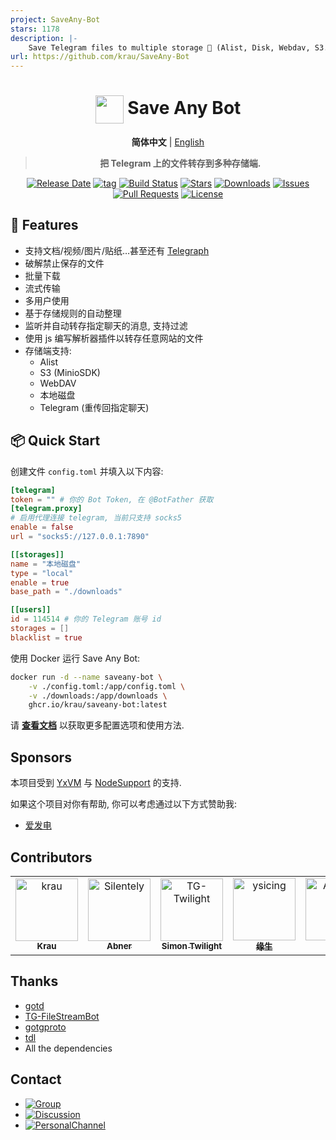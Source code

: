 ```yaml
---
project: SaveAny-Bot
stars: 1178
description: |-
    Save Telegram files to multiple storage 📂 (Alist, Disk, Webdav, S3...) . Support restrict saving content.
url: https://github.com/krau/SaveAny-Bot
---
```


<div align="center">

# <img src="docs/static/logo.png" width="45" align="center"> Save Any Bot

**简体中文** | [English](https://sabot.unv.app/en/)

> **把 Telegram 上的文件转存到多种存储端.**

[![Release Date](https://img.shields.io/github/release-date/krau/saveany-bot?label=release)](https://github.com/krau/saveany-bot/releases)
[![tag](https://img.shields.io/github/v/tag/krau/saveany-bot.svg)](https://github.com/krau/saveany-bot/releases)
[![Build Status](https://img.shields.io/github/actions/workflow/status/krau/saveany-bot/build-release.yml)](https://github.com/krau/saveany-bot/actions/workflows/build-release.yml)
[![Stars](https://img.shields.io/github/stars/krau/saveany-bot?style=flat)](https://github.com/krau/saveany-bot/stargazers)
[![Downloads](https://img.shields.io/github/downloads/krau/saveany-bot/total)](https://github.com/krau/saveany-bot/releases)
[![Issues](https://img.shields.io/github/issues/krau/saveany-bot)](https://github.com/krau/saveany-bot/issues)
[![Pull Requests](https://img.shields.io/github/issues-pr/krau/saveany-bot?label=pr)](https://github.com/krau/saveany-bot/pulls)
[![License](https://img.shields.io/github/license/krau/saveany-bot)](./LICENSE)

</div>

## 🎯 Features

- 支持文档/视频/图片/贴纸…甚至还有 [Telegraph](https://telegra.ph/)
- 破解禁止保存的文件
- 批量下载
- 流式传输
- 多用户使用
- 基于存储规则的自动整理
- 监听并自动转存指定聊天的消息, 支持过滤
- 使用 js 编写解析器插件以转存任意网站的文件
- 存储端支持:
  - Alist
  - S3 (MinioSDK)
  - WebDAV
  - 本地磁盘
  - Telegram (重传回指定聊天)

## 📦 Quick Start

创建文件 `config.toml` 并填入以下内容:

```toml
[telegram]
token = "" # 你的 Bot Token, 在 @BotFather 获取
[telegram.proxy]
# 启用代理连接 telegram, 当前只支持 socks5
enable = false
url = "socks5://127.0.0.1:7890"

[[storages]]
name = "本地磁盘"
type = "local"
enable = true
base_path = "./downloads"

[[users]]
id = 114514 # 你的 Telegram 账号 id
storages = []
blacklist = true
```

使用 Docker 运行 Save Any Bot:

```bash
docker run -d --name saveany-bot \
    -v ./config.toml:/app/config.toml \
    -v ./downloads:/app/downloads \
    ghcr.io/krau/saveany-bot:latest
```

请 [**查看文档**](https://sabot.unv.app/) 以获取更多配置选项和使用方法.

## Sponsors

本项目受到 [YxVM](https://yxvm.com/) 与 [NodeSupport](https://github.com/NodeSeekDev/NodeSupport) 的支持.

如果这个项目对你有帮助, 你可以考虑通过以下方式赞助我:

- [爱发电](https://afdian.com/a/unvapp)

## Contributors

<!-- readme: contributors -start -->
<table>
	<tbody>
		<tr>
            <td align="center">
                <a href="https://github.com/krau">
                    <img src="https://avatars.githubusercontent.com/u/71133316?v=4" width="100;" alt="krau"/>
                    <br />
                    <sub><b>Krau</b></sub>
                </a>
            </td>
            <td align="center">
                <a href="https://github.com/Silentely">
                    <img src="https://avatars.githubusercontent.com/u/22141172?v=4" width="100;" alt="Silentely"/>
                    <br />
                    <sub><b>Abner</b></sub>
                </a>
            </td>
            <td align="center">
                <a href="https://github.com/TG-Twilight">
                    <img src="https://avatars.githubusercontent.com/u/121682528?v=4" width="100;" alt="TG-Twilight"/>
                    <br />
                    <sub><b>Simon Twilight</b></sub>
                </a>
            </td>
            <td align="center">
                <a href="https://github.com/ysicing">
                    <img src="https://avatars.githubusercontent.com/u/8605565?v=4" width="100;" alt="ysicing"/>
                    <br />
                    <sub><b>缘生</b></sub>
                </a>
            </td>
            <td align="center">
                <a href="https://github.com/AHCorn">
                    <img src="https://avatars.githubusercontent.com/u/42889600?v=4" width="100;" alt="AHCorn"/>
                    <br />
                    <sub><b>安和</b></sub>
                </a>
            </td>
		</tr>
	<tbody>
</table>
<!-- readme: contributors -end -->

## Thanks

- [gotd](https://github.com/gotd/td)
- [TG-FileStreamBot](https://github.com/EverythingSuckz/TG-FileStreamBot)
- [gotgproto](https://github.com/celestix/gotgproto)
- [tdl](https://github.com/iyear/tdl)
- All the dependencies

## Contact

- [![Group](https://img.shields.io/badge/ProjectSaveAny-Group-blue)](https://t.me/ProjectSaveAny)
- [![Discussion](https://img.shields.io/badge/Github-Discussion-white)](https://github.com/krau/saveany-bot/discussions)
- [![PersonalChannel](https://img.shields.io/badge/Krau-PersonalChannel-cyan)](https://t.me/acherkrau)
